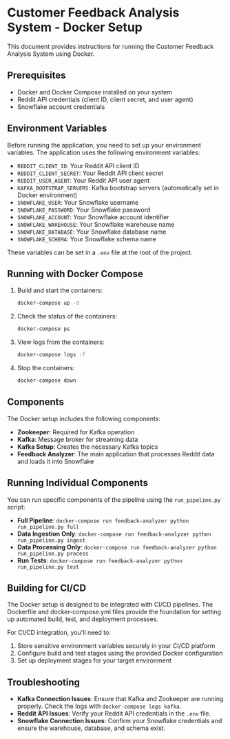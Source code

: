 # Customer Feedback Analysis System - Docker Setup

This document provides instructions for running the Customer Feedback Analysis System using Docker.

## Prerequisites

- Docker and Docker Compose installed on your system
- Reddit API credentials (client ID, client secret, and user agent)
- Snowflake account credentials

## Environment Variables

Before running the application, you need to set up your environment variables. The application uses the following environment variables:

- `REDDIT_CLIENT_ID`: Your Reddit API client ID
- `REDDIT_CLIENT_SECRET`: Your Reddit API client secret
- `REDDIT_USER_AGENT`: Your Reddit API user agent
- `KAFKA_BOOTSTRAP_SERVERS`: Kafka bootstrap servers (automatically set in Docker environment)
- `SNOWFLAKE_USER`: Your Snowflake username
- `SNOWFLAKE_PASSWORD`: Your Snowflake password
- `SNOWFLAKE_ACCOUNT`: Your Snowflake account identifier
- `SNOWFLAKE_WAREHOUSE`: Your Snowflake warehouse name
- `SNOWFLAKE_DATABASE`: Your Snowflake database name
- `SNOWFLAKE_SCHEMA`: Your Snowflake schema name

These variables can be set in a `.env` file at the root of the project.

## Running with Docker Compose

1. Build and start the containers:
   ```bash
   docker-compose up -d
   ```

2. Check the status of the containers:
   ```bash
   docker-compose ps
   ```

3. View logs from the containers:
   ```bash
   docker-compose logs -f
   ```

4. Stop the containers:
   ```bash
   docker-compose down
   ```

## Components

The Docker setup includes the following components:

- **Zookeeper**: Required for Kafka operation
- **Kafka**: Message broker for streaming data
- **Kafka Setup**: Creates the necessary Kafka topics
- **Feedback Analyzer**: The main application that processes Reddit data and loads it into Snowflake

## Running Individual Components

You can run specific components of the pipeline using the `run_pipeline.py` script:

- **Full Pipeline**: `docker-compose run feedback-analyzer python run_pipeline.py full`
- **Data Ingestion Only**: `docker-compose run feedback-analyzer python run_pipeline.py ingest`
- **Data Processing Only**: `docker-compose run feedback-analyzer python run_pipeline.py process`
- **Run Tests**: `docker-compose run feedback-analyzer python run_pipeline.py test`

## Building for CI/CD

The Docker setup is designed to be integrated with CI/CD pipelines. The Dockerfile and docker-compose.yml files provide the foundation for setting up automated build, test, and deployment processes.

For CI/CD integration, you'll need to:

1. Store sensitive environment variables securely in your CI/CD platform
2. Configure build and test stages using the provided Docker configuration
3. Set up deployment stages for your target environment

## Troubleshooting

- **Kafka Connection Issues**: Ensure that Kafka and Zookeeper are running properly. Check the logs with `docker-compose logs kafka`.
- **Reddit API Issues**: Verify your Reddit API credentials in the `.env` file.
- **Snowflake Connection Issues**: Confirm your Snowflake credentials and ensure the warehouse, database, and schema exist.
